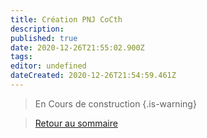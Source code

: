 ```yaml
---
title: Création PNJ CoCth
description: 
published: true
date: 2020-12-26T21:55:02.900Z
tags: 
editor: undefined
dateCreated: 2020-12-26T21:54:59.461Z
---
```


> En Cours de construction
{.is-warning}

>[Retour au sommaire](/fr/systemes/Chroniques-Oubliées-Contemporain)